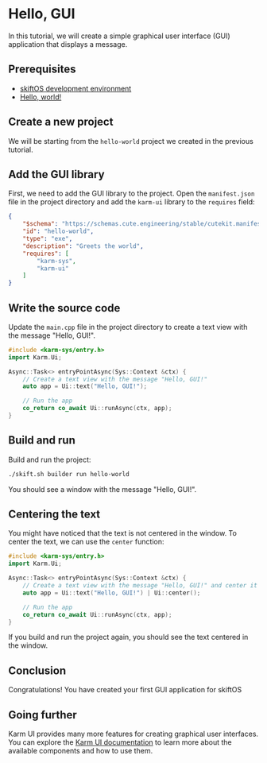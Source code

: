 # Hello, GUI

In this tutorial, we will create a simple graphical user interface (GUI) application that displays a message.

## Prerequisites

- [skiftOS development environment](../building.md)
- [Hello, world!](hello-world.md)

## Create a new project

We will be starting from the `hello-world` project we created in the previous tutorial.

## Add the GUI library

First, we need to add the GUI library to the project. Open the `manifest.json` file in the project directory and add the `karm-ui` library to the `requires` field:

```json
{
    "$schema": "https://schemas.cute.engineering/stable/cutekit.manifest.component.v1",
    "id": "hello-world",
    "type": "exe",
    "description": "Greets the world",
    "requires": [
        "karm-sys",
        "karm-ui"
    ]
}
```

## Write the source code

Update the `main.cpp` file in the project directory to create a text view with the message "Hello, GUI!".

```cpp
#include <karm-sys/entry.h>
import Karm.Ui;

Async::Task<> entryPointAsync(Sys::Context &ctx) {
    // Create a text view with the message "Hello, GUI!"
    auto app = Ui::text("Hello, GUI!");

    // Run the app
    co_return co_await Ui::runAsync(ctx, app);
}
```

## Build and run

Build and run the project:

```sh
./skift.sh builder run hello-world
```

You should see a window with the message "Hello, GUI!".

## Centering the text

You might have noticed that the text is not centered in the window. To center the text, we can use the `center` function:

```cpp
#include <karm-sys/entry.h>
import Karm.Ui;

Async::Task<> entryPointAsync(Sys::Context &ctx) {
    // Create a text view with the message "Hello, GUI!" and center it
    auto app = Ui::text("Hello, GUI!") | Ui::center();

    // Run the app
    co_return co_await Ui::runAsync(ctx, app);
}
```

If you build and run the project again, you should see the text centered in the window.

## Conclusion

Congratulations! You have created your first GUI application for skiftOS

## Going further

Karm UI provides many more features for creating graphical user interfaces. You can explore the [Karm UI documentation](/libraries/karm-ui) to learn more about the available components and how to use them.
